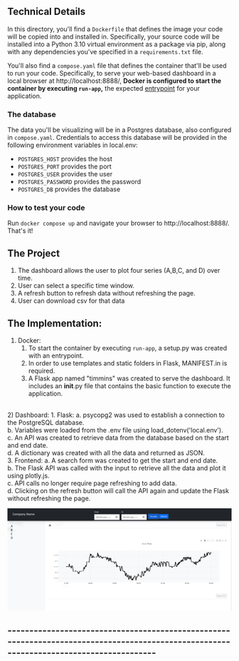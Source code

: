 ## Technical Details

In this directory, you'll find a `Dockerfile` that defines the image your code will be copied into and installed in. Specifically, your source code will be installed into a Python 3.10 virtual environment as a package via pip, along with any dependencies you've specified in a `requirements.txt` file.

You'll also find a `compose.yaml` file that defines the container that'll be used to run your code. Specifically, to serve your web-based dashboard in a local browser at http://localhost:8888/, __Docker is configured to start the container by executing `run-app`,__ the expected [entrypoint](https://setuptools.pypa.io/en/latest/userguide/entry_point.html) for your application.


### The database

The data you'll be visualizing will be in a Postgres database, also configured in `compose.yaml`. Credentials to access this database will be provided in the following environment variables in local.env:
- `POSTGRES_HOST` provides the host
- `POSTGRES_PORT` provides the port
- `POSTGRES_USER` provides the user
- `POSTGRES_PASSWORD` provides the password
- `POSTGRES_DB` provides the database


### How to test your code

Run `docker compose up` and navigate your browser to http://localhost:8888/. That's it!

## The Project

1) The dashboard allows the user to plot four series (A,B,C, and D) over time.
2) User can select a specific time window.
3) A refresh button to refresh data without refreshing the page.
4) User can download csv for that data


## The Implementation:
1) Docker:
    1. To start the container by executing `run-app`, a setup.py was created with an entrypoint.
    2. In order to use templates and static folders in Flask, MANIFEST.in is required.
    3. A Flask app named "timmins" was created to serve the dashboard. It includes an __init__.py file that contains the basic function to execute the application.
<br>
2) Dashboard:
    1. Flask:
        a. psycopg2 was used to establish a connection to the PostgreSQL database.<br>
        b. Variables were loaded from the .env file using load_dotenv('local.env').<br>
        c. An API was created to retrieve data from the database based on the start and end date.<br>
        d. A dictionary was created with all the data and returned as JSON.<br>
    3. Frontend:
        a. A search form was created to get the start and end date.<br>
        b. The Flask API was called with the input to retrieve all the data and plot it using plotly.js.<br>
        c. API calls no longer require page refreshing to add data.<br>
        d. Clicking on the refresh button will call the API again and update the Flask without refreshing the page.<br>

![Alt text](Dashbaord.png)

## ----------------------------------------------------------------------------------------------------------------------------------------